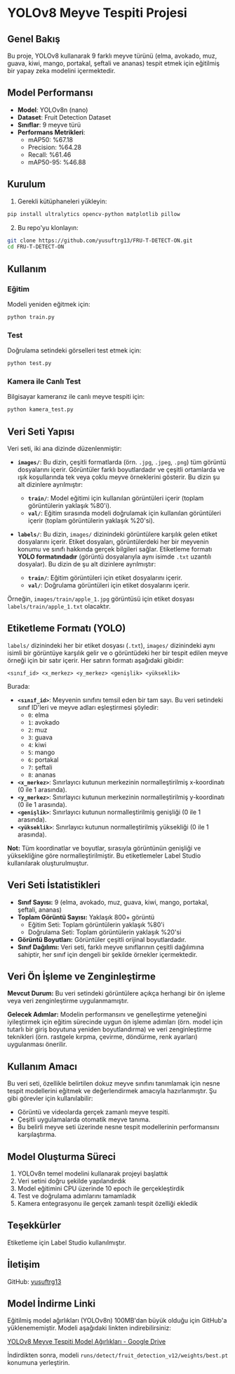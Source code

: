 # YOLOv8 Meyve Tespiti Projesi

## Genel Bakış

Bu proje, YOLOv8 kullanarak 9 farklı meyve türünü (elma, avokado, muz, guava, kiwi, mango, portakal, şeftali ve ananas) tespit etmek için eğitilmiş bir yapay zeka modelini içermektedir.

## Model Performansı

- **Model**: YOLOv8n (nano)
- **Dataset**: Fruit Detection Dataset
- **Sınıflar**: 9 meyve türü
- **Performans Metrikleri**:
  - mAP50: %67.18
  - Precision: %64.28
  - Recall: %61.46
  - mAP50-95: %46.88

## Kurulum

1. Gerekli kütüphaneleri yükleyin:
```bash
pip install ultralytics opencv-python matplotlib pillow
```

2. Bu repo'yu klonlayın:
```bash
git clone https://github.com/yusuftrg13/FRU-T-DETECT-ON.git
cd FRU-T-DETECT-ON
```

## Kullanım

### Eğitim

Modeli yeniden eğitmek için:
```bash
python train.py
```

### Test

Doğrulama setindeki görselleri test etmek için:
```bash
python test.py
```

### Kamera ile Canlı Test

Bilgisayar kameranız ile canlı meyve tespiti için:
```bash
python kamera_test.py
```

## Veri Seti Yapısı

Veri seti, iki ana dizinde düzenlenmiştir:

* **`images/`**: Bu dizin, çeşitli formatlarda (örn. `.jpg`, `.jpeg`, `.png`) tüm görüntü dosyalarını içerir. Görüntüler farklı boyutlardadır ve çeşitli ortamlarda ve ışık koşullarında tek veya çoklu meyve örneklerini gösterir. Bu dizin şu alt dizinlere ayrılmıştır:
    * **`train/`**: Model eğitimi için kullanılan görüntüleri içerir (toplam görüntülerin yaklaşık %80'i).
    * **`val/`**: Eğitim sırasında modeli doğrulamak için kullanılan görüntüleri içerir (toplam görüntülerin yaklaşık %20'si).

* **`labels/`**: Bu dizin, `images/` dizinindeki görüntülere karşılık gelen etiket dosyalarını içerir. Etiket dosyaları, görüntülerdeki her bir meyvenin konumu ve sınıfı hakkında gerçek bilgileri sağlar. Etiketleme formatı **YOLO formatındadır** (görüntü dosyalarıyla aynı isimde `.txt` uzantılı dosyalar). Bu dizin de şu alt dizinlere ayrılmıştır:
    * **`train/`**: Eğitim görüntüleri için etiket dosyalarını içerir.
    * **`val/`**: Doğrulama görüntüleri için etiket dosyalarını içerir.

Örneğin, `images/train/apple_1.jpg` görüntüsü için etiket dosyası `labels/train/apple_1.txt` olacaktır.

## Etiketleme Formatı (YOLO)

`labels/` dizinindeki her bir etiket dosyası (`.txt`), `images/` dizinindeki aynı isimli bir görüntüye karşılık gelir ve o görüntüdeki her bir tespit edilen meyve örneği için bir satır içerir. Her satırın formatı aşağıdaki gibidir:

``` <sınıf_id> <x_merkez> <y_merkez> <genişlik> <yükseklik> ```

Burada:

* **`<sınıf_id>`**: Meyvenin sınıfını temsil eden bir tam sayı. Bu veri setindeki sınıf ID'leri ve meyve adları eşleştirmesi şöyledir:
    * `0`: elma
    * `1`: avokado
    * `2`: muz
    * `3`: guava
    * `4`: kiwi
    * `5`: mango
    * `6`: portakal
    * `7`: şeftali
    * `8`: ananas
* **`<x_merkez>`**: Sınırlayıcı kutunun merkezinin normalleştirilmiş x-koordinatı (0 ile 1 arasında).
* **`<y_merkez>`**: Sınırlayıcı kutunun merkezinin normalleştirilmiş y-koordinatı (0 ile 1 arasında).
* **`<genişlik>`**: Sınırlayıcı kutunun normalleştirilmiş genişliği (0 ile 1 arasında).
* **`<yükseklik>`**: Sınırlayıcı kutunun normalleştirilmiş yüksekliği (0 ile 1 arasında).

**Not:** Tüm koordinatlar ve boyutlar, sırasıyla görüntünün genişliği ve yüksekliğine göre normalleştirilmiştir. Bu etiketlemeler Label Studio kullanılarak oluşturulmuştur.

## Veri Seti İstatistikleri

* **Sınıf Sayısı:** 9 (elma, avokado, muz, guava, kiwi, mango, portakal, şeftali, ananas)
* **Toplam Görüntü Sayısı:** Yaklaşık 800+ görüntü
    * Eğitim Seti: Toplam görüntülerin yaklaşık %80'i
    * Doğrulama Seti: Toplam görüntülerin yaklaşık %20'si
* **Görüntü Boyutları:** Görüntüler çeşitli orijinal boyutlardadır.
* **Sınıf Dağılımı:** Veri seti, farklı meyve sınıflarının çeşitli dağılımına sahiptir, her sınıf için dengeli bir şekilde örnekler içermektedir.

## Veri Ön İşleme ve Zenginleştirme

**Mevcut Durum:** Bu veri setindeki görüntülere açıkça herhangi bir ön işleme veya veri zenginleştirme uygulanmamıştır.

**Gelecek Adımlar:** Modelin performansını ve genelleştirme yeteneğini iyileştirmek için eğitim sürecinde uygun ön işleme adımları (örn. model için tutarlı bir giriş boyutuna yeniden boyutlandırma) ve veri zenginleştirme teknikleri (örn. rastgele kırpma, çevirme, döndürme, renk ayarları) uygulanması önerilir.

## Kullanım Amacı

Bu veri seti, özellikle belirtilen dokuz meyve sınıfını tanımlamak için nesne tespit modellerini eğitmek ve değerlendirmek amacıyla hazırlanmıştır. Şu gibi görevler için kullanılabilir:

* Görüntü ve videolarda gerçek zamanlı meyve tespiti.
* Çeşitli uygulamalarda otomatik meyve tanıma.
* Bu belirli meyve seti üzerinde nesne tespit modellerinin performansını karşılaştırma.

## Model Oluşturma Süreci

1. YOLOv8n temel modelini kullanarak projeyi başlattık
2. Veri setini doğru şekilde yapılandırdık
3. Model eğitimini CPU üzerinde 10 epoch ile gerçekleştirdik
4. Test ve doğrulama adımlarını tamamladık
5. Kamera entegrasyonu ile gerçek zamanlı tespit özelliği ekledik

## Teşekkürler

Etiketleme için Label Studio kullanılmıştır.

## İletişim

GitHub: [yusuftrg13](https://github.com/yusuftrg13)

## Model İndirme Linki

Eğitilmiş model ağırlıkları (YOLOv8n) 100MB'dan büyük olduğu için GitHub'a yüklenememiştir. Modeli aşağıdaki linkten indirebilirsiniz:

[YOLOv8 Meyve Tespiti Model Ağırlıkları - Google Drive](https://drive.google.com/BURAYA_GOOGLE_DRIVE_LINKINIZI_EKLEYIN)

İndirdikten sonra, modeli `runs/detect/fruit_detection_v12/weights/best.pt` konumuna yerleştirin.